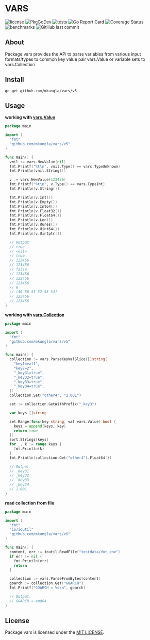 # VARS

![license](https://img.shields.io/github/license/mkungla/vars) [![PkgGoDev](https://pkg.go.dev/badge/github.com/mkungla/vars/v5)](https://pkg.go.dev/github.com/mkungla/vars/v5) ![tests](https://github.com/mkungla/vars/workflows/tests/badge.svg) [![Go Report Card](https://goreportcard.com/badge/github.com/mkungla/vars)](https://goreportcard.com/report/github.com/mkungla/vars) [![Coverage Status](https://coveralls.io/repos/github/mkungla/vars/badge.svg?branch=main)](https://coveralls.io/github/mkungla/vars?branch=main)  ![benchmarks](https://github.com/mkungla/vars/workflows/benchmarks/badge.svg) ![GitHub last commit](https://img.shields.io/github/last-commit/mkungla/vars)

## About
Package vars provides the API to parse variables from various input formats/types to common key value pair vars.Value or variable sets to vars.Collection


## Install

```
go get github.com/mkungla/vars/v5
```

## Usage

**working with [vars.Value](https://pkg.go.dev/github.com/mkungla/vars/v5#Value)**

```go
package main

import (
  "fmt"
  "github.com/mkungla/vars/v5"
)

func main() {
  vnil := vars.NewValue(nil)
  fmt.Printf("%t\n", vnil.Type() == vars.TypeUnknown)
  fmt.Println(vnil.String())

  v := vars.NewValue(123456)
  fmt.Printf("%t\n", v.Type() == vars.TypeInt)
  fmt.Println(v.String())

  fmt.Println(v.Int())
  fmt.Println(v.Empty())
  fmt.Println(v.Int64())
  fmt.Println(v.Float32())
  fmt.Println(v.Float64())
  fmt.Println(v.Len())
  fmt.Println(v.Runes())
  fmt.Println(v.Uint64())
  fmt.Println(v.Uintptr())

  // Output:
  // true
  // <nil>
  // true
  // 123456
  // 123456
  // false
  // 123456
  // 123456
  // 123456
  // 6
  // [49 50 51 52 53 54]
  // 123456
  // 123456
}
```

**working with [vars.Collection](https://pkg.go.dev/github.com/mkungla/vars/v5#Collection)**

```go
package main

import (
  "fmt"
  "github.com/mkungla/vars/v5"
)

func main() {
  collection := vars.ParseKeyValSlice([]string{
    "key1=val1",
    "key2=2",
    "_key31=true",
    "_key32=true",
    "_key33=true",
    "_key34=true",
  })
  collection.Set("other4", "1.001")

  set := collection.GetWithPrefix("_key3")

  var keys []string

  set.Range(func(key string, val vars.Value) bool {
    keys = append(keys, key)
    return true
  })
  sort.Strings(keys)
  for _, k := range keys {
    fmt.Println(k)
  }
  fmt.Println(collection.Get("other4").Float64())

  // Output:
  // _key31
  // _key32
  // _key33
  // _key34
  // 1.001
}
```

**read collection from file**

```go
package main

import (
  "fmt"
  "io/ioutil"
  "github.com/mkungla/vars/v5"
)

func main() {
  content, err := ioutil.ReadFile("testdata/dot_env")
  if err != nil {
    fmt.Println(err)
    return
  }

  collection := vars.ParseFromBytes(content)
  goarch := collection.Get("GOARCH")
  fmt.Printf("GOARCH = %s\n", goarch)

  // Output:
  // GOARCH = amd64
}
```

## License

Package vars is licensed under the [MIT LICENSE](./LICENSE).
